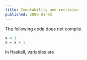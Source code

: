 ```yaml
---
title: Immutability and recursion
published: 2000-01-03
---
```


The following code does not compile.

```haskell
x = 1
x = x + 1
```

In Haskell, variables are 

